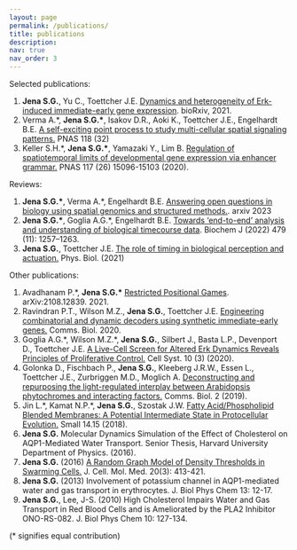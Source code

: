 ```yaml
---
layout: page
permalink: /publications/
title: publications
description: 
nav: true
nav_order: 3
---
```


Selected publications:
1. **Jena S.G.**, Yu C., Toettcher J.E. [Dynamics and heterogeneity of Erk-induced immediate-early gene 
expression](https://www.biorxiv.org/content/10.1101/2021.04.30.442166v1). bioRxiv, 2021.
2. Verma A.\*, **Jena S.G.\***, Isakov D.R., Aoki K., Toettcher J.E., Engelhardt B.E. [A self-exciting point 
process to study multi-cellular spatial signaling patterns.](https://www.pnas.org/doi/10.1073/pnas.2026123118) PNAS 118 (32)
3. Keller S.H.\*, **Jena S.G.\***, Yamazaki Y., Lim B. [Regulation of spatiotemporal limits of developmental 
gene expression via enhancer grammar.](https://www.pnas.org/doi/abs/10.1073/pnas.1917040117) PNAS 117 (26) 15096-15103 (2020).

Reviews:
1. **Jena S.G.\***, Verma A.\*, Engelhardt B.E. [Answering open questions in biology using spatial genomics and structured methods.](https://arxiv.org/abs/2310.09482). arxiv 2023
1. **Jena S.G.\***, Goglia A.G.\*, Engelhardt B.E. [Towards ‘end-to-end’ analysis and understanding of biological timecourse data](https://portlandpress.com/biochemj/article/479/11/1257/231434/Towards-end-to-end-analysis-and-understanding-of). Biochem J (2022) 479 (11): 1257–1263.
2. **Jena S.G.**, Toettcher J.E. [The role of timing in biological perception and actuation.](https://iopscience.iop.org/article/10.1088/1478-3975/abde8d) Phys. Biol. (2021)

Other publications:
1. Avadhanam P.\*, **Jena S.G.\*** [Restricted Positional Games](https://arxiv.org/abs/2108.12839). arXiv:2108.12839. 2021.
2. Ravindran P.T., Wilson M.Z., **Jena S.G.**, Toettcher J.E. [Engineering combinatorial and dynamic 
decoders using synthetic immediate-early genes.](https://www.nature.com/articles/s42003-020-01171-1) Comms. Biol. 2020.
3. Goglia A.G.\*, Wilson M.Z.\*, **Jena S.G.**, Silbert J., Basta L.P., Devenport D., Toettcher J.E. [A Live-Cell 
Screen for Altered Erk Dynamics Reveals Principles of Proliferative Control.](https://www.cell.com/cell-systems/pdf/S2405-4712(20)30075-2.pdf) Cell Syst. 10 (3) (2020).
4. Golonka D., Fischbach P., **Jena S.G.**, Kleeberg J.R.W., Essen L., Toettcher J.E., Zurbriggen M.D., 
Moglich A. [Deconstructing and repurposing the light-regulated interplay between Arabidopsis 
phytochromes and interacting factors.](https://www.nature.com/articles/s42003-019-0687-9) Comms. Biol. 2 (2019).
5. Jin L.\*, Kamat N.P.\*, **Jena S.G.**, Szostak J.W. [Fatty Acid/Phospholipid Blended Membranes: A 
Potential Intermediate State in Protocellular Evolution.](https://onlinelibrary.wiley.com/doi/10.1002/smll.201704077) Small 14.15 (2018).
6. **Jena S.G.** Molecular Dynamics Simulation of the Effect of Cholesterol on AQP1-Mediated Water 
Transport. Senior Thesis, Harvard University Department of Physics. (2016).
7. **Jena S.G.** (2016) [A Random Graph Model of Density Thresholds in Swarming Cells.](https://onlinelibrary.wiley.com/doi/10.1111/jcmm.12757) J. Cell. Mol. Med. 20(3): 413-421.
8. **Jena S.G.** (2013) Involvement of potassium channel in AQP1-mediated water and gas transport in 
erythrocytes. J. Biol Phys Chem 13: 12-17.
9. **Jena S.G.**, Lee, J-S. (2010) High Cholesterol Impairs Water and Gas Transport in Red Blood Cells and 
is Ameliorated by the PLA2 Inhibitor ONO-RS-082. J. Biol Phys Chem 10: 127-134.


(* signifies equal contribution)

